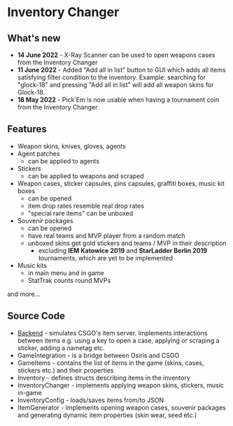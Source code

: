 # Inventory Changer

## What's new

* **14 June 2022** - X-Ray Scanner can be used to open weapons cases from the Inventory Changer
* **11 June 2022** - Added "Add all in list" button to GUI which adds all items satisfying filter condition to the inventory.
Example: searching for "glock-18" and pressing "Add all in list" will add all weapon skins for Glock-18.
* **18 May 2022** - Pick'Em is now usable when having a tournament coin from the Inventory Changer

## Features

* Weapon skins, knives, gloves, agents
* Agent patches
  * can be applied to agents
* Stickers
  * can be applied to weapons and scraped
* Weapon cases, sticker capsules, pins capsules, graffiti boxes, music kit boxes
  * can be opened
  * item drop rates resemble real drop rates
  * "special rare items" can be unboxed
* Souvenir packages
  * can be opened
  * have real teams and MVP player from a random match
  * unboxed skins get gold stickers and teams / MVP in their description
    * excluding **IEM Katowice 2019** and **StarLadder Berlin 2019** tournaments, which are yet to be implemented
* Music kits
  * in main menu and in game
  * StatTrak counts round MVPs

and more...

## Source Code

* [Backend](Backend/README.md) - simulates CSGO's item server. Implements interactions between items e.g. using a key to open a case, applying or scraping a sticker, adding a nametag etc.
* GameIntegration - is a bridge between Osiris and CSGO
* GameItems - contains the list of items in the game (skins, cases, stickers etc.) and their properties
* Inventory - defines structs describing items in the inventory
* InventoryChanger - implements applying weapon skins, stickers, music in-game
* InventoryConfig - loads/saves items from/to JSON
* ItemGenerator - implements opening weapon cases, souvenir packages and generating dynamic item properties (skin wear, seed etc.)
